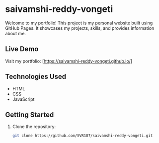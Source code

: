# saivamshi-reddy-vongeti

Welcome to my portfolio! This project is my personal website built using GitHub Pages. It showcases my projects, skills, and provides information about me.

## Live Demo

Visit my portfolio: [https://saivamshi-reddy-vongeti.github.io/]

## Technologies Used

- HTML
- CSS
- JavaScript

## Getting Started

1. Clone the repository:

   ```bash
   git clone https://github.com/SVR187/saivamshi-reddy-vongeti.git
